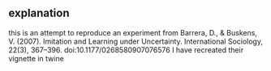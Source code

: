 ## explanation

this is an attempt to reproduce an experiment from Barrera, D., & Buskens, V. (2007). Imitation and Learning under Uncertainty. International Sociology, 22(3), 367–396. doi:10.1177/0268580907076576 
I have recreated their vignette in twine

